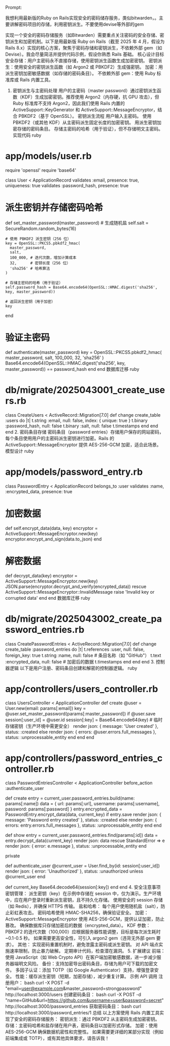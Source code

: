 Prompt:

我想利用最新版的Ruby on Rails实现安全的密码储存服务，类似bitwarden，。主要讲解密码项目的存储，利用密钥派生。不要使用devise等外部的gem


实现一个安全的密码存储服务（如Bitwarden）需要重点关注密码的安全存储、密钥派生和加密机制。以下是用最新版 Ruby on Rails（截至 2025 年 4 月，假设为 Rails 8.x）实现的核心方案，聚焦于密码存储和密钥派生，不依赖外部 gem（如 Devise）。我会尽量简洁并提供代码示例，假设你熟悉 Rails 基础。
核心设计目标
安全存储：用户主密码永不直接存储，使用密钥派生函数生成加密密钥。
密钥派生：使用安全的密钥派生函数（如 Argon2 或 PBKDF2）生成强密钥。
加密：用派生密钥加密敏感数据（如存储的密码条目）。
不依赖外部 gem：使用 Ruby 标准库或 Rails 内置工具。
1. 密钥派生与主密码处理
用户的主密码（master password）通过密钥派生函数（KDF）生成加密密钥。推荐使用 Argon2（内存硬，抗 GPU 攻击），但 Ruby 标准库不支持 Argon2，因此我们使用 Rails 内置的 ActiveSupport::KeyGenerator 和 ActiveSupport::MessageEncryptor，结合 PBKDF2（基于 OpenSSL）。
密钥派生流程
用户输入主密码。
使用 PBKDF2（或其他 KDF）从主密码派生固定长度的加密密钥。
用派生密钥加密存储的密码条目。
存储主密码的哈希（用于验证），但不存储明文主密码。
实现代码
ruby
# app/models/user.rb
require 'openssl'
require 'base64'

class User < ApplicationRecord
  validates :email, presence: true, uniqueness: true
  validates :password_hash, presence: true

  # 派生密钥并存储密码哈希
  def set_master_password(master_password)
    # 生成随机盐
    self.salt = SecureRandom.random_bytes(16)
    
    # 使用 PBKDF2 派生密钥（256 位）
    key = OpenSSL::PKCS5.pbkdf2_hmac(
      master_password,
      salt,
      100_000, # 迭代次数，增加计算成本
      32,      # 密钥长度（256 位）
      'sha256' # 哈希算法
    )
    
    # 存储主密码的哈希（用于验证）
    self.password_hash = Base64.encode64(OpenSSL::HMAC.digest('sha256', key, master_password))
    
    # 返回派生密钥（用于加密）
    key
  end

  # 验证主密码
  def authenticate(master_password)
    key = OpenSSL::PKCS5.pbkdf2_hmac(
      master_password,
      salt,
      100_000,
      32,
      'sha256'
    )
    Base64.encode64(OpenSSL::HMAC.digest('sha256', key, master_password)) == password_hash
  end
end
数据库迁移
ruby
# db/migrate/2025043001_create_users.rb
class CreateUsers < ActiveRecord::Migration[7.0]
  def change
    create_table :users do |t|
      t.string :email, null: false, index: { unique: true }
      t.binary :password_hash, null: false
      t.binary :salt, null: false
      t.timestamps
    end
  end
end
2. 密码条目存储
密码条目（password entries）存储用户保存的网站密码，每个条目使用用户的主密码派生密钥进行加密。Rails 的 ActiveSupport::MessageEncryptor 提供 AES-256-GCM 加密，适合此场景。
模型设计
ruby
# app/models/password_entry.rb
class PasswordEntry < ApplicationRecord
  belongs_to :user
  validates :name, :encrypted_data, presence: true

  # 加密数据
  def self.encrypt_data(data, key)
    encryptor = ActiveSupport::MessageEncryptor.new(key)
    encryptor.encrypt_and_sign(data.to_json)
  end

  # 解密数据
  def decrypt_data(key)
    encryptor = ActiveSupport::MessageEncryptor.new(key)
    JSON.parse(encryptor.decrypt_and_verify(encrypted_data))
  rescue ActiveSupport::MessageEncryptor::InvalidMessage
    raise 'Invalid key or corrupted data'
  end
end
数据库迁移
ruby
# db/migrate/2025043002_create_password_entries.rb
class CreatePasswordEntries < ActiveRecord::Migration[7.0]
  def change
    create_table :password_entries do |t|
      t.references :user, null: false, foreign_key: true
      t.string :name, null: false # 条目名称（如 "GitHub"）
      t.text :encrypted_data, null: false # 加密后的数据
      t.timestamps
    end
  end
end
3. 控制器逻辑
以下是用户注册、密码条目创建和解密的控制器逻辑。
ruby
# app/controllers/users_controller.rb
class UsersController < ApplicationController
  def create
    @user = User.new(email: params[:email])
    key = @user.set_master_password(params[:master_password])
    if @user.save
      session[:user_id] = @user.id
      session[:key] = Base64.encode64(key) # 临时存储密钥（生产环境中需更安全）
      render json: { message: 'User created' }, status: :created
    else
      render json: { errors: @user.errors.full_messages }, status: :unprocessable_entity
    end
  end
end

# app/controllers/password_entries_controller.rb
class PasswordEntriesController < ApplicationController
  before_action :authenticate_user

  def create
    entry = current_user.password_entries.build(name: params[:name])
    data = { url: params[:url], username: params[:username], password: params[:password] }
    entry.encrypted_data = PasswordEntry.encrypt_data(data, current_key)
    if entry.save
      render json: { message: 'Password entry created' }, status: :created
    else
      render json: { errors: entry.errors.full_messages }, status: :unprocessable_entity
    end
  end

  def show
    entry = current_user.password_entries.find(params[:id])
    data = entry.decrypt_data(current_key)
    render json: data
  rescue StandardError => e
    render json: { error: e.message }, status: :unprocessable_entity
  end

  private

  def authenticate_user
    @current_user = User.find_by(id: session[:user_id])
    render json: { error: 'Unauthorized' }, status: :unauthorized unless @current_user
  end

  def current_key
    Base64.decode64(session[:key])
  end
end
4. 安全注意事项
密钥管理：
派生密钥（key）在示例中存储在 session 中，仅为演示。生产环境中，应在用户登录时重新派生密钥，且不持久化存储。
使用安全的 session 存储（如 Redis），并确保 HTTPS 传输。
盐和哈希：
每个用户使用随机盐（salt），防止彩虹表攻击。
密码哈希使用 HMAC-SHA256，确保验证安全。
加密：
ActiveSupport::MessageEncryptor 使用 AES-256-GCM，提供认证加密，防止篡改。
确保数据库只存储加密后的数据（encrypted_data）。
KDF 参数：
PBKDF2 的迭代次数（100,000）应根据服务器性能调整，目标是每次派生耗时 ~0.1-0.5 秒。
如果需要更高安全性，可引入 argon2 gem（违背无外部 gem 要求）。
其他：
实现密码重置机制时，避免泄露主密码或派生密钥。
对 API 端点实施速率限制，防止暴力破解。
定期审计代码，检查潜在漏洞。
5. 扩展建议
前端：使用 JavaScript（如 Web Crypto API）在客户端加密敏感数据，进一步减少服务器端明文风险。
备份：支持加密导出密码条目，存储为用户可下载的加密文件。
多因子认证：添加 TOTP（如 Google Authenticator）支持，增强登录安全。
性能：缓存派生密钥（短期，加密存储），减少重复计算。
示例 API 调用
注册用户：
bash
curl -X POST -d "email=user@example.com&master_password=strongpassword" http://localhost:3000/users
创建密码条目：
bash
curl -X POST -d "name=GitHub&url=https://github.com&username=user&password=secret" http://localhost:3000/password_entries
获取密码条目：
bash
curl http://localhost:3000/password_entries/1
总结
以上方案使用 Rails 内置工具实现了安全的密码存储服务：
密钥派生：通过 PBKDF2 从主密码生成加密密钥。
存储：主密码哈希和盐存储在用户表，密码条目以加密形式存储。
加密：使用 AES-256-GCM 确保数据机密性和完整性。
如果需要更详细的某部分实现（例如前端集成或 TOTP），或有其他具体要求，请告诉我！